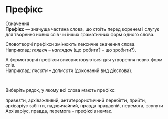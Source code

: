 # Префікс


<div class="space">
<div class="eoz-wrap">
<span class="eoz">Означення</span>
<div class="eoz-text">
<b>Префікс</b> — значуща частина слова, що стоїть перед коренем i слугує для творення нових слiв чи iнших граматичних форм одного слова.
</div>
</div>
</div>


Словотворчi префiкси змiнюють лексичне значення слова.<br/>
Наприклад: <i>глядач – наглядач</i> (що робити? – що зробити?).

А формотворчi префiкси використовуються для утворення нових форм слiв.<br/>
Наприклад: <i>писати – дописати</i> (доконаний вид дiєслова).


<br>
<quiz correctLabel="correct" incorrectLabel="incorrect" checkLabel="check">
    <question text="">
        <p>Виберіть рядок, у якому всі слова мають префікс:</p>
        <answer correct>привезти, архіважливий, антитерористичний </answer>
        <answer>перебігти, прийти, архіваріус</answer>
        <answer>забігти, надзвичайний, правда</answer>
        <answer>прадавній, перемога, зсунути</answer>
        <explanation>
       Архіваріус, правда, перемога – префіксів немає.
        </explanation>
    </question>
</quiz>